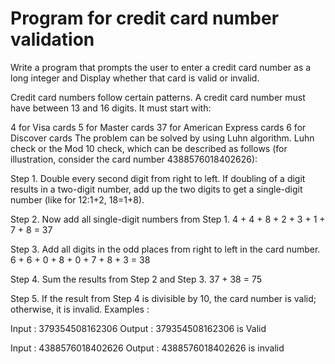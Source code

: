 # Program for credit card number validation
Write a program that prompts the user to enter a credit card number as a long integer and Display whether that card is valid or invalid.

Credit card numbers follow certain patterns.
A credit card number must have between 13 and 16 digits. It must start with:

4 for Visa cards
5 for Master cards
37 for American Express cards
6 for Discover cards
The problem can be solved by using Luhn algorithm.
Luhn check or the Mod 10 check, which can be described as follows (for illustration,
consider the card number 4388576018402626):

Step 1. Double every second digit from right to left. If doubling of a digit results in a
two-digit number, add up the two digits to get a single-digit number (like for 12:1+2, 18=1+8).

Step 2. Now add all single-digit numbers from Step 1.
4 + 4 + 8 + 2 + 3 + 1 + 7 + 8 = 37

Step 3. Add all digits in the odd places from right to left in the card number.
6 + 6 + 0 + 8 + 0 + 7 + 8 + 3 = 38

Step 4. Sum the results from Step 2 and Step 3.
37 + 38 = 75

Step 5. If the result from Step 4 is divisible by 10, the card number is valid; otherwise, it is invalid.
Examples :

Input : 379354508162306
Output : 379354508162306 is Valid

Input : 4388576018402626
Output : 4388576018402626 is invalid
